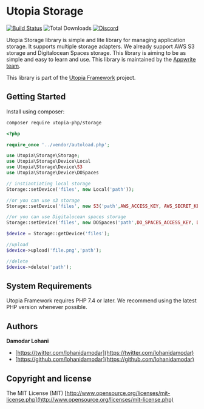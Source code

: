 # Utopia Storage

[![Build Status](https://travis-ci.org/utopia-php/ab.svg?branch=master)](https://travis-ci.com/utopia-php/storage)
![Total Downloads](https://img.shields.io/packagist/dt/utopia-php/storage.svg)
[![Discord](https://img.shields.io/discord/564160730845151244?label=discord)](https://appwrite.io/discord)

Utopia Storage library is simple and lite library for managing application storage. It supports multiple storage adapters. We already support AWS S3 storage and Digitalocean Spaces storage. This library is aiming to be as simple and easy to learn and use. This library is maintained by the [Appwrite team](https://appwrite.io).

This library is part of the [Utopia Framework](https://github.com/utopia-php/framework) project.


## Getting Started

Install using composer:
```bash
composer require utopia-php/storage
```

```php
<?php

require_once '../vendor/autoload.php';

use Utopia\Storage\Storage;
use Utopia\Storage\Device\Local
use Utopia\Storage\Device\S3
use Utopia\Storage\Device\DOSpaces

// instiantiating local storage
Storage::setDevice('files', new Local('path'));

//or you can use s3 storage
Storage::setDevice('files', new S3('path',AWS_ACCESS_KEY, AWS_SECRET_KEY,AWS_BUCKET_NAME, AWS_REGION, AWS_ACL_FLAG));

//or you can use Digitalocean spaces storage
Storage::setDevice('files', new DOSpaces('path',DO_SPACES_ACCESS_KEY, DO_SPACES_SECRET_KEY,DO_SPACES_BUCKET_NAME, DO_SPACES_REGION, AWS_ACL_FLAG));

$device = Storage::getDevice('files');

//upload
$device->upload('file.png','path');

//delete
$device->delete('path');

```

## System Requirements

Utopia Framework requires PHP 7.4 or later. We recommend using the latest PHP version whenever possible.

## Authors

**Damodar Lohani**

+ [https://twitter.com/lohanidamodar](https://twitter.com/lohanidamodar)
+ [https://github.com/lohanidamodar](https://github.com/lohanidamodar)

## Copyright and license

The MIT License (MIT) [http://www.opensource.org/licenses/mit-license.php](http://www.opensource.org/licenses/mit-license.php)